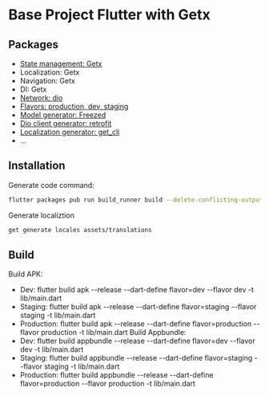 
# Base Project Flutter with Getx




## Packages

- [State management: Getx](https://pub.dev/packages/get)
- Localization: Getx
- Navigation: Getx
- DI: Getx
- [Network: dio](https://pub.dev/packages/dio)
- [Flavors: production, dev, staging](https://docs.flutter.dev/deployment/flavors)
- [Model generator: Freezed](https://pub.dev/packages/freezed)
- [Dio client generator: retrofit](https://pub.dev/packages/retrofit)
- [Localization generator: get_cli](https://pub.dev/packages/get_cli)
- ...



## Installation

Generate code command:

```bash
flutter packages pub run build_runner build --delete-conflicting-outputs
```

Generate localiztion 
```bash
get generate locales assets/translations 
```

## Build
Build APK:  
- Dev: flutter build apk --release --dart-define flavor=dev --flavor dev -t lib/main.dart
- Staging: flutter build apk --release --dart-define flavor=staging --flavor staging -t lib/main.dart
- Production: flutter build apk --release --dart-define flavor=production --flavor production -t lib/main.dart
Build Appbundle:
- Dev: flutter build appbundle --release --dart-define flavor=dev --flavor dev -t lib/main.dart
- Staging: flutter build appbundle --release --dart-define flavor=staging --flavor staging -t lib/main.dart
- Production: flutter build appbundle --release --dart-define flavor=production --flavor production -t lib/main.dart